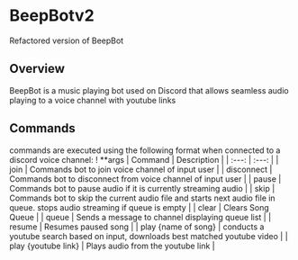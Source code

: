 # BeepBotv2
Refactored version of BeepBot

## Overview
BeepBot is a music playing bot used on Discord that allows seamless audio playing to a voice channel with youtube links

## Commands
commands are executed using the following format when connected to a discord voice channel: !<command> **args
| Command | Description |
| :---:   | :---: |
| join | Commands bot to join voice channel of input user |
| disconnect | Commands bot to disconnect from voice channel of input user |
| pause | Commands bot to pause audio if it is currently streaming audio |
| skip | Commands bot to skip the current audio file and starts next audio file in queue. stops audio streaming if queue is empty |
| clear | Clears Song Queue |
| queue | Sends a message to channel displaying queue list |
| resume | Resumes paused song |
| play {name of song} | conducts a youtube search based on input, downloads best matched youtube video |
| play {youtube link} | Plays audio from the youtube link |
